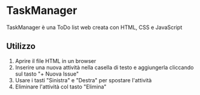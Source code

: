 # TaskManager
TaskManager è una ToDo list web creata con HTML, CSS e JavaScript

## Utilizzo
1. Aprire il file HTML in un browser
2. Inserire una nuova attività nella casella di testo e aggiungerla cliccando sul tasto "+ Nuova Issue"
3. Usare i tasti "Sinistra" e "Destra" per spostare l'attività
4. Eliminare l'attività col tasto "Elimina"
